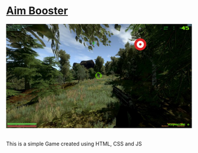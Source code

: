 # [Aim Booster](https://luandev-ux.github.io/teste-levi/)
![SS](img/ss.jpg)
<br>
<br>


This is a simple Game created using HTML, CSS and JS
